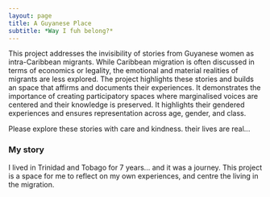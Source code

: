 ```yaml
---
layout: page
title: A Guyanese Place
subtitle: *Way I fuh belong?*
---
```



This project addresses the invisibility of stories from Guyanese women as intra-Caribbean migrants. While Caribbean migration is often discussed in terms of economics or legality, the emotional and material realities of migrants are less explored. The project highlights these stories and builds an space that affirms and documents their experiences. It demonstrates the importance of creating participatory spaces where marginalised voices are centered and their knowledge is preserved. It highlights their gendered experiences and ensures representation across age, gender, and class.

Please explore these stories with care and kindness. their lives are real... 

### My story

I lived in Trinidad and Tobago for 7 years... and it was a journey. This project is a space for me to reflect on my own experiences, and centre the living in the migration. 
